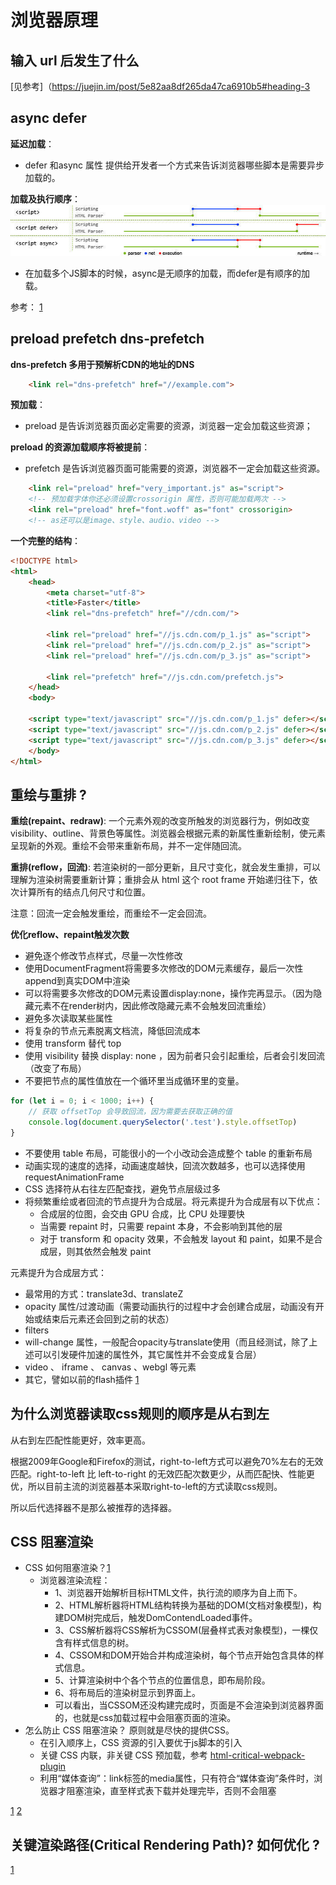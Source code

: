 # 浏览器原理

## 输入 url 后发生了什么
[见参考]（https://juejin.im/post/5e82aa8df265da47ca6910b5#heading-3

## async defer
**延迟加载**：
- defer 和async 属性 提供给开发者一个方式来告诉浏览器哪些脚本是需要异步加载的。

**加载及执行顺序**：
![](../../../../static/defer-async.jpg)
- 在加载多个JS脚本的时候，async是无顺序的加载，而defer是有顺序的加载。

参考：
[1](https://juejin.im/post/5e143104e51d45414a4715f7#heading-27)

## preload  prefetch dns-prefetch
**dns-prefetch 多用于预解析CDN的地址的DNS**
```html
    <link rel="dns-prefetch" href="//example.com">
```
**预加载**：
- preload 是告诉浏览器页面必定需要的资源，浏览器一定会加载这些资源；

**preload 的资源加载顺序将被提前**：
- prefetch 是告诉浏览器页面可能需要的资源，浏览器不一定会加载这些资源。
```html
    <link rel="preload" href="very_important.js" as="script">
    <!-- 预加载字体你还必须设置crossorigin 属性，否则可能加载两次 -->
    <link rel="preload" href="font.woff" as="font" crossorigin>
    <!-- as还可以是image、style、audio、video -->
```

**一个完整的结构**：
```html
<!DOCTYPE html>
<html>
    <head>
        <meta charset="utf-8">
        <title>Faster</title>
        <link rel="dns-prefetch" href="//cdn.com/">
        
        <link rel="preload" href="//js.cdn.com/p_1.js" as="script">
        <link rel="preload" href="//js.cdn.com/p_2.js" as="script">
        <link rel="preload" href="//js.cdn.com/p_3.js" as="script">

        <link rel="prefetch" href="//js.cdn.com/prefetch.js">
    </head>
    <body>

    <script type="text/javascript" src="//js.cdn.com/p_1.js" defer></script>
    <script type="text/javascript" src="//js.cdn.com/p_2.js" defer></script>
    <script type="text/javascript" src="//js.cdn.com/p_3.js" defer></script>
    </body>
</html>
```

## 重绘与重排 ?

**重绘(repaint、redraw)**: 一个元素外观的改变所触发的浏览器行为，例如改变visibility、outline、背景色等属性。浏览器会根据元素的新属性重新绘制，使元素呈现新的外观。重绘不会带来重新布局，并不一定伴随回流。

**重排(reflow，回流)**: 若渲染树的一部分更新，且尺寸变化，就会发生重排，可以理解为渲染树需要重新计算；重排会从 html 这个 root frame 开始递归往下，依次计算所有的结点几何尺寸和位置。

注意：回流一定会触发重绘，而重绘不一定会回流。

**优化reflow、repaint触发次数**

- 避免逐个修改节点样式，尽量一次性修改
- 使用DocumentFragment将需要多次修改的DOM元素缓存，最后一次性append到真实DOM中渲染
- 可以将需要多次修改的DOM元素设置display:none，操作完再显示。（因为隐藏元素不在render树内，因此修改隐藏元素不会触发回流重绘）
- 避免多次读取某些属性
- 将复杂的节点元素脱离文档流，降低回流成本
- 使用 transform 替代 top
- 使用 visibility 替换 display: none ，因为前者只会引起重绘，后者会引发回流（改变了布局）
- 不要把节点的属性值放在一个循环里当成循环里的变量。
```js
for (let i = 0; i < 1000; i++) {
    // 获取 offsetTop 会导致回流，因为需要去获取正确的值
    console.log(document.querySelector('.test').style.offsetTop)
}
```
- 不要使用 table 布局，可能很小的一个小改动会造成整个 table 的重新布局
- 动画实现的速度的选择，动画速度越快，回流次数越多，也可以选择使用 requestAnimationFrame
- CSS 选择符从右往左匹配查找，避免节点层级过多
- 将频繁重绘或者回流的节点提升为合成层。将元素提升为合成层有以下优点：
    - 合成层的位图，会交由 GPU 合成，比 CPU 处理要快
    - 当需要 repaint 时，只需要 repaint 本身，不会影响到其他的层
    - 对于 transform 和 opacity 效果，不会触发 layout 和 paint，如果不是合成层，则其依然会触发 paint

元素提升为合成层方式：
- 最常用的方式：translate3d、translateZ
- opacity 属性/过渡动画（需要动画执行的过程中才会创建合成层，动画没有开始或结束后元素还会回到之前的状态）
- filters
- will-change 属性，一般配合opacity与translate使用（而且经测试，除了上述可以引发硬件加速的属性外，其它属性并不会变成复合层）
- video 、 iframe 、 canvas 、webgl 等元素
- 其它，譬如以前的flash插件
[1](https://segmentfault.com/a/1190000011297958#articleHeader1)

## 为什么浏览器读取css规则的顺序是从右到左

从右到左匹配性能更好，效率更高。

根据2009年Google和Firefox的测试，right-to-left方式可以避免70%左右的无效匹配。right-to-left 比 left-to-right 的无效匹配次数更少，从而匹配快、性能更优，所以目前主流的浏览器基本采取right-to-left的方式读取css规则。

所以后代选择器不是那么被推荐的选择器。

## CSS 阻塞渲染
- CSS 如何阻塞渲染？[1](https://juejin.im/post/5e143104e51d45414a4715f7#heading-20)
    - 浏览器渲染流程：
        - 1、浏览器开始解析目标HTML文件，执行流的顺序为自上而下。
        - 2、HTML解析器将HTML结构转换为基础的DOM(文档对象模型)，构建DOM树完成后，触发DomContendLoaded事件。
        - 3、CSS解析器将CSS解析为CSSOM(层叠样式表对象模型)，一棵仅含有样式信息的树。
        - 4、CSSOM和DOM开始合并构成渲染树，每个节点开始包含具体的样式信息。
        - 5、计算渲染树中个各个节点的位置信息，即布局阶段。
        - 6、将布局后的渲染树显示到界面上。
        - 可以看出，当CSSOM还没构建完成时，页面是不会渲染到浏览器界面的，也就是css加载过程中会阻塞页面的渲染。
- 怎么防止 CSS 阻塞渲染？ 原则就是尽快的提供CSS。
    - 在引入顺序上，CSS 资源的引入要优于js脚本的引入 
    - 关键 CSS 内联，非关键 CSS 预加载，参考 [html-critical-webpack-plugin](https://www.npmjs.com/package/html-critical-webpack-plugin)
    - 利用“媒体查询”：link标签的media属性，只有符合“媒体查询”条件时，浏览器才阻塞渲染，直至样式表下载并处理完毕，否则不会阻塞

[1](https://www.jianshu.com/p/cbd593748567)
[2](https://github.com/addyosmani/critical)

## 关键渲染路径(Critical Rendering Path)? 如何优化 ?
[1](https://juejin.im/post/5e143104e51d45414a4715f7#heading-22)